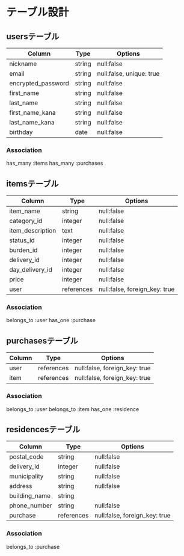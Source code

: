 # テーブル設計

## usersテーブル

| Column             | Type   | Options                  |
| ------------------ | ------ | ------------------------ |
| nickname           | string | null:false               |
| email              | string | null:false, unique: true |
| encrypted_password | string | null:false               |
| first_name         | string | null:false               |
| last_name          | string | null:false               |
| first_name_kana    | string | null:false               |
| last_name_kana     | string | null:false               |
| birthday           | date   | null:false               |

### Association
has_many :items
has_many :purchases


## itemsテーブル

| Column           | Type       | Options                       |
| ---------------- | ---------- | ----------------------------- |
| item_name        | string     | null:false                    |
| category_id      | integer    | null:false                    |
| item_description | text       | null:false                    |
| status_id        | integer    | null:false                    |
| burden_id        | integer    | null:false                    |
| delivery_id      | integer    | null:false                    |
| day_delivery_id  | integer    | null:false                    |
| price            | integer    | null:false                    |
| user             | references | null:false, foreign_key: true |

### Association
belongs_to :user
has_one :purchase
 
 
## purchasesテーブル
| Column | Type       | Options                       |
| ------ | ---------- | ----------------------------- |
| user   | references | null:false, foreign_key: true |
| item   | references | null:false, foreign_key: true |

### Association
belongs_to :user
belongs_to :item
has_one :residence


## residencesテーブル
| Column        | Type       | Options                       |
| ------------- | ---------- | ----------------------------- |
| postal_code   | string     | null:false                    |
| delivery_id   | integer    | null:false                    |
| municipality  | string     | null:false                    |
| address       | string     | null:false                    |
| building_name | string     |                               |
| phone_number  | string     | null:false                    |
| purchase      | references | null:false, foreign_key: true |

### Association
belongs_to :purchase
